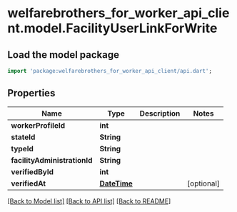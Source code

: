 # welfarebrothers_for_worker_api_client.model.FacilityUserLinkForWrite

## Load the model package
```dart
import 'package:welfarebrothers_for_worker_api_client/api.dart';
```

## Properties
Name | Type | Description | Notes
------------ | ------------- | ------------- | -------------
**workerProfileId** | **int** |  | 
**stateId** | **String** |  | 
**typeId** | **String** |  | 
**facilityAdministrationId** | **String** |  | 
**verifiedById** | **int** |  | 
**verifiedAt** | [**DateTime**](DateTime.md) |  | [optional] 

[[Back to Model list]](../README.md#documentation-for-models) [[Back to API list]](../README.md#documentation-for-api-endpoints) [[Back to README]](../README.md)


